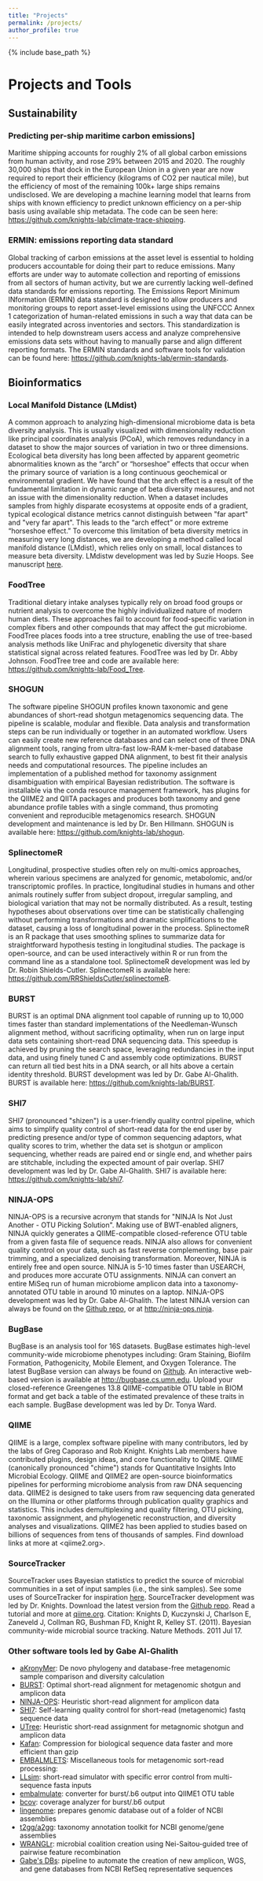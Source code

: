 ```yaml
---
title: "Projects"
permalink: /projects/
author_profile: true
---
```


{% include base_path %}

# Projects and Tools

## Sustainability
### Predicting per-ship maritime carbon emissions]
Maritime shipping accounts for roughly 2% of all global carbon emissions from human activity, and rose 29% between 2015 and 2020. The roughly 30,000 ships that dock in the European Union in a given year are now required to report their efficiency (kilograms of CO2 per nautical mile), but the efficiency of most of the remaining 100k+ large ships remains undisclosed. We are developing a machine learning model that learns from ships with known efficiency to predict unknown efficiency on a per-ship basis using available ship metadata. The code can be seen here: <https://github.com/knights-lab/climate-trace-shipping>.

### ERMIN: emissions reporting data standard
Global tracking of carbon emissions at the asset level is essential to holding producers accountable for doing their part to reduce emissions. Many efforts are under way to automate collection and reporting of emissions from all sectors of human activity, but we are currently lacking well-defined data standards for emissions reporting. The Emissions Report Minimum INformation (ERMIN) data standard is designed to allow producers and monitoring groups to report asset-level emissions using the UNFCCC Annex 1 categorization of human-related emissions in such a way that data can be easily integrated across inventories and sectors. This standardization is intended to help downstream users access and analyze comprehensive emissions data sets without having to manually parse and align different reporting formats. The ERMIN standards and software tools for validation can be found here: <https://github.com/knights-lab/ermin-standards>.

## Bioinformatics
### Local Manifold Distance (LMdist)
A common approach to analyzing high-dimensional microbiome data is beta diversity analysis. This is usually visualized with dimensionality reduction like principal coordinates analysis (PCoA), which removes redundancy in a dataset to show the major sources of variation in two or three dimensions. Ecological beta diversity has long been affected by apparent geometric abnormalities known as the “arch” or “horseshoe” effects that occur when the primary source of variation is a long continuous geochemical or environmental gradient. We have found that the arch effect is a result of the fundamental limitation in dynamic range of beta diversity measures, and not an issue with the dimensionality reduction. When a dataset includes samples from highly disparate ecosystems at opposite ends of a gradient, typical ecological distance metrics cannot distinguish between "far apart" and "very far apart". This leads to the “arch effect” or more extreme “horseshoe effect.” To overcome this limitation of beta diversity metrics in measuring very long distances, we are developing a method called local manifold distance (LMdist), which relies only on small, local distances to measure beta diversity. LMdistw development was led by Suzie Hoops. See manuscript [here](https://academic.oup.com/bioinformatics/article/39/12/btad727/7461183).

### FoodTree
Traditional dietary intake analyses typically rely on broad food groups or nutrient analysis to overcome the highly individualized nature of modern human diets. These approaches fail to account for food-specific variation in complex fibers and other compounds that may affect the gut microbiome. FoodTree places foods into a tree structure, enabling the use of tree-based analysis methods like UniFrac and phylogenetic diversity that share statistical signal across related features. FoodTree was led by Dr. Abby Johnson. FoodTree tree and code are available here: <https://github.com/knights-lab/Food_Tree>.

### SHOGUN
The software pipeline SHOGUN profiles known taxonomic and gene abundances of short-read shotgun metagenomics sequencing data. The pipeline is scalable, modular and flexible. Data analysis and transformation steps can be run individually or together in an automated workflow. Users can easily create new reference databases and can select one of three DNA alignment tools, ranging from ultra-fast low-RAM k-mer-based database search to fully exhaustive gapped DNA alignment, to best fit their analysis needs and computational resources. The pipeline includes an implementation of a published method for taxonomy assignment disambiguation with empirical Bayesian redistribution. The software is installable via the conda resource management framework, has plugins for the QIIME2 and QIITA packages and produces both taxonomy and gene abundance profile tables with a single command, thus promoting convenient and reproducible metagenomics research. SHOGUN development and maintenance is led by Dr. Ben Hillmann. SHOGUN is available here: <https://github.com/knights-lab/shogun>.

### SplinectomeR
Longitudinal, prospective studies often rely on multi-omics approaches, wherein various specimens are analyzed for genomic, metabolomic, and/or transcriptomic profiles. In practice, longitudinal studies in humans and other animals routinely suffer from subject dropout, irregular sampling, and biological variation that may not be normally distributed. As a result, testing hypotheses about observations over time can be statistically challenging without performing transformations and dramatic simplifications to the dataset, causing a loss of longitudinal power in the process. SplinectomeR is an R package that uses smoothing splines to summarize data for straightforward hypothesis testing in longitudinal studies. The package is open-source, and can be used interactively within R or run from the command line as a standalone tool. SplinectomeR development was led by Dr. Robin Shields-Cutler. SplinectomeR is available here: <https://github.com/RRShieldsCutler/splinectomeR>.

### BURST
BURST is an optimal DNA alignment tool capable of running up to 10,000 times faster than standard implementations of the Needleman-Wunsch alignment method, without sacrificing optimality, when run on large input data sets containing short-read DNA sequencing data. This speedup is achieved by pruning the search space, leveraging redundancies in the input data, and using finely tuned C and assembly code optimizations. BURST can return all tied best hits in a DNA search, or all hits above a certain identity threshold. BURST development was led by Dr. Gabe Al-Ghalith. BURST is available here: <https://github.com/knights-lab/BURST>.

### SHI7
SHI7 (pronounced "shizen") is a user-friendly quality control pipeline, which aims to simplify quality control of short-read data for the end user by predicting presence and/or type of common sequencing adaptors, what quality scores to trim, whether the data set is shotgun or amplicon sequencing, whether reads are paired end or single end, and whether pairs are stitchable, including the expected amount of pair overlap. SHI7 development was led by Dr. Gabe Al-Ghalith. SHI7 is available here: <https://github.com/knights-lab/shi7>.

### NINJA-OPS
NINJA-OPS is a recursive acronym that stands for "NINJA Is Not Just Another - OTU Picking Solution". Making use of BWT-enabled aligners, NINJA quickly generates a QIIME-compatible closed-reference OTU table from a given fasta file of sequence reads. NINJA also allows for convenient quality control on your data, such as fast reverse complementing, base pair trimming, and a specialized denoising transformation. Moreover, NINJA is entirely free and open source. NINJA is 5-10 times faster than USEARCH, and produces more accurate OTU assignments. NINJA can convert an entire MiSeq run of human microbiome amplicon data into a taxonomy-annotated OTU table in around 10 minutes on a laptop. NINJA-OPS development was led by Dr. Gabe Al-Ghalith. The latest NINJA version can always be found on the [Github repo](https://github.com/knights-lab/NINJA-OPS), or at <http://ninja-ops.ninja>. 

### BugBase
BugBase is an analysis tool for 16S datasets. BugBase estimates high-level community-wide microbiome phenotypes including: Gram Staining, Biofilm Formation, Pathogenicity, Mobile Element, and Oxygen Tolerance. The latest BugBase version can always be found on [Github](https://github.com/knights-lab/BugBase). An interactive web-based version is available at <http://bugbase.cs.umn.edu>. Upload your closed-reference Greengenes 13.8 QIIME-compatible OTU table in BIOM format and get back a table of the estimated prevalence of these traits in each sample. BugBase development was led by Dr. Tonya Ward.

### QIIME
QIIME is a large, complex software pipeline with many contributors, led by the labs of Greg Caporaso and Rob Knight. Knights Lab members have contributed plugins, design ideas, and core functionality to QIIME. QIIME (canonically pronounced "chime") stands for Quantitative Insights Into Microbial Ecology. QIIME and QIIME2 are open-source bioinformatics pipelines for performing microbiome analysis from raw DNA sequencing data. QIIME2 is designed to take users from raw sequencing data generated on the Illumina or other platforms through publication quality graphics and statistics. This includes demultiplexing and quality filtering, OTU picking, taxonomic assignment, and phylogenetic reconstruction, and diversity analyses and visualizations. QIIME2 has been applied to studies based on billions of sequences from tens of thousands of samples. Find download links at more at <qiime2.org>.

### SourceTracker
SourceTracker uses Bayesian statistics to predict the source of microbial communities in a set of input samples (i.e., the sink samples). See some uses of SourceTracker for inspiration [here](https://scholar.google.com/scholar?cites=4177367334620506079&as_sdt=5,24&sciodt=0,24&hl=en). SourceTracker development was led by Dr. Knights. Download the latest version from the [Github repo](https://github.com/danknights/sourcetracker). Read a tutorial and more at [qiime.org](http://qiime.org/tutorials/source_tracking.html). Citation: Knights D, Kuczynski J, Charlson E, Zaneveld J, Collman RG, Bushman FD, Knight R, Kelley ST. (2011). Bayesian community-wide microbial source tracking. Nature Methods. 2011 Jul 17.

### Other software tools led by Gabe Al-Ghalith
* [aKronyMer](https://github.com/knights-lab/aKronyMer): De novo phylogeny and database-free metagenomic sample comparison and diversity calculation
* [BURST](https://github.com/knights-lab/BURST): Optimal short-read alignment for metagenomic shotgun and amplicon data
* [NINJA-OPS](https://github.com/knights-lab/NINJA-OPS): Heuristic short-read alignment for amplicon data
* [SHI7](https://github.com/knights-lab/shi7): Self-learning quality control for short-read (metagenomic) fastq sequence data
* [UTree](https://github.com/knights-lab/UTree): Heuristic short-read assignment for metagnomic shotgun and amplicon data
* [Kafan](https://github.com/knights-lab/kafan): Compression for biological sequence data faster and more efficient than gzip
* [EMBALMLETS](https://github.com/knights-lab/BURST/tree/master/embalmlets/bin): Miscellaneous tools for metagenomic sort-read processing: 
* [LLsim](https://github.com/knights-lab/BURST/tree/master/embalmlets/bin): short-read simulator with specific error control from multi-sequence fasta inputs
* [embalmulate](https://github.com/knights-lab/BURST/tree/master/embalmlets/bin): converter for burst/.b6 output into QIIME1 OTU table
* [bcov](https://github.com/knights-lab/BURST/tree/master/embalmlets/bin): coverage analyzer for burst/.b6 output
* [lingenome](https://github.com/knights-lab/BURST/tree/master/embalmlets/bin): prepares genomic database out of a folder of NCBI assemblies
* [t2gg/a2gg](https://github.com/knights-lab/BURST/tree/master/embalmlets/bin): taxonomy annotation toolkit for NCBI genome/gene assemblies
* [WRANGLr](https://github.com/GabeAl/WRANGLr): microbial coalition creation using Nei-Saitou-guided tree of pairwise feature recombination
* [Gabe's DBs](https://github.com/knights-lab/BURST/tree/master/embalmlets): pipeline to automate the creation of new amplicon, WGS, and gene databases from NCBI RefSeq representative sequences
